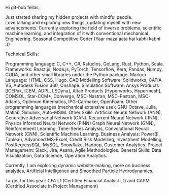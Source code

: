 Hi git-hub fellas,

Just started sharing my hidden projects with mindful people.  	
Love talking and exploring new things, updating myself with new advancements.
Currently exploring the field of inverse problems, scientific machine learning, and integration of it with conventional mechanical Engineering.
Seasonal Competitive Coder (Yaar maza aata hai kabhi kabhi :))
                                                                                                
Technical Skills:

Programming language: C, C++, C#, Rstudios, GoLang, Rust, Python, Scala.
Frameworks: React.js, Node.js, PyTorch, Tensorflow, Kera, Pandas, Numpy, CUDA, and other small libraries under the Python package.
Markup Language: HTML, CSS, Hugo.
CAD Modelling Software: Solidworks, CATIA V5, Autodesk Fusion 360, Onshape.
Simulation Software: Ansys Products [ICEPak, ICEM, ADPL, LSDyna], Altair Products [Hyperworks, Hypermesh], COMSOL, Star-CCM+, Converge,
                     MSC-Nastran, MSC-Pastran, MSC-Adams, Optimum Kinematics, IPG-Carmaker, OpenFoam.
Other programming languages (mechanical extensive use): GNU Octave, Julia, Matlab, Simulink, Auto-MSIM.
Other Skills: Artificial Neural Network (ANN), Generative Adversarial Network (GAN), Recurrent Neural Network (RNN), Physics Informed Neural Network (PINN)
              Graph Neural Network (GNN), Reinforcement Learning, Time-Series Analysis, Convolutional Neural Network (CNN), Scientific Machine Learning.
Business Analysis: PowerBI, Tableau, Advanced MS-Excel, Credit Risk Modelling, Investment Modelling, PostRegressSQL, MySQL, Snowflake, Hadoop, Customer Analytics.
Project Management: Slack, Jira, Asana, Agile Methodologies.
General Skills: Data Visualization, Data Science, Operation Analytics.

Currently, I am exploring dynamic website-making, more on business analytics, Artificial Intelligence and Smoothed Particle Hydrodynamics.

Target for this year: CFA L1 (Certified Financial Analyst L1) and CAPM (Certified Associate in Project Management)
<!---
start-again-06/start-again-06 is a ✨ special ✨ repository because its `README.md` (this file) appears on your GitHub profile.
You can click the Preview link to take a look at your changes.
--->
